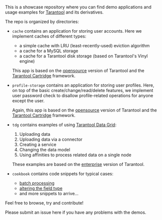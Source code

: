 This is a showcase repository where you can find demo applications and
usage examples for [Tarantool](https://www.tarantool.io/) and its
derivatives.

The repo is organized by directories:

* `cache` contains an application for storing user accounts.
  Here we implement caches of different types:

  * a simple cache with LRU (least-recently-used) eviction algorithm
  * a cache for a MySQL storage
  * a cache for a Tarantool disk storage (based on Tarantool's Vinyl engine)

  This app is based on the [opensource](https://www.tarantool.io/en/developers/)
  version of Tarantool and the
  [Tarantool Cartridge](https://www.tarantool.io/en/cartridge/) framework.

* `profile-storage` contains an application for storing user profiles.
  Here, on top of the basic create/change/read/delete features, we implement
  user password check to disallow profile-related operations for anyone except
  the user.

  Again, this app is based on the [opensource](https://www.tarantool.io/en/developers/)
  version of Tarantool and the
  [Tarantool Cartridge](https://www.tarantool.io/en/cartridge/) framework.

* `tdg` contains examples of using
  [Tarantool Data Grid](https://www.tarantool.io/en/datagrid/):

  1. Uploading data
  2. Uploading data via a connector
  3. Creating a service
  4. Changing the data model
  5. Using affinities to process related data on a single node

  These examples are based on the
  [enterprise](https://www.tarantool.io/en/product/enterprise/)
  version of Tarantool.

* `cookbook` contains code snippets for typical cases:

  * [batch processing](https://github.com/tarantool/examples/blob/master/cookbook/space/in_batches.lua)
  * [altering the field type](https://github.com/tarantool/examples/blob/master/cookbook/migrations/alter_field_type.lua)
  * and more snippets to arrive...

Feel free to browse, try and contribute!

Please submit an issue here if you have any problems with the demos.
